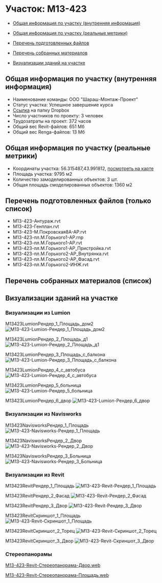 # Участок: M13-423

* [Общая информация по участку (внутренняя информация)](#Chapter1)

* [Общая информация по участку (реальные метрики)](#Chapter2)

* [Перечень подготовленных файлов](#Chapter3)

* [Перечень собранных материалов](#Chapter4)

* [Визуализации зданий на участке](#Chapter6)

## <a id="Chapter1"></a> Общая информация по участку (внутренняя информация)
+ Наименование команды: ООО "Шараш-Монтаж-Проект"
+ Статус участка: Успешное завершение курса
+ [Ссылка](https://www.dropbox.com/sh/wvvgv1nw1iqred9/AADeI0jNNzk57r-1EbA5xtWHa/M13_423?dl=0) на папку Dropbox
+ Число участников по проекту: 3 человек
+ Трудозатраты на проект: 372 часов
+ Общий вес Revit-файлов: 651 Мб
+ Общий вес Renga-файлов: 13 Мб
## <a id="Chapter2"></a> Общая информация по участку (реальные метрики)
+ Координаты участка: 56.315487,43.991812, [посмотреть на карте](https://yandex.ru/maps/47/nizhny-novgorod/?ll=43.991812%2C56.315487&z=19)
+ Площадь участка: 9795 м2
+ Количество замоделированных объектов: 3 шт.
+ Общая площадь смоделированных объектов: 1360 м2
## <a id="Chapter3"></a> Перечень подготовленных файлов (только список)
+ M13-423-Антураж.rvt
+ M13-423-Генплан.rvt
+ М13-423-М.Покровская8А-АР.rvt
+ М13-423-пл.М.Горького1-АР.rnp
+ М13-423-пл.М.Горького1-АР.rvt
+ М13-423-пл.М.Горького1-АР_Пристройка.rvt
+ М13-423-пл.М.Горького2-АР_Внутрянка.rvt
+ М13-423-пл.М.Горького2-АР_Фасад.rvt
+ М13-423-пл.М.Горького2-ИНЖ.rvt
## <a id="Chapter4"></a> Перечень собранных материалов (список)
## <a id="Chapter6"></a> Визуализации зданий на участке
### Визуализации из Lumion
М13423LumionРендер_1_Площадь_дом2
![М13-423-Lumion-Рендер_1_Площадь_дом2](/Images/M13_423/М13-423-Lumion-Рендер_1_Площадь_дом2_Compressed.jpg)

М13423LumionРендер_2_Площадь_д1
![М13-423-Lumion-Рендер_2_Площадь_д1](/Images/M13_423/М13-423-Lumion-Рендер_2_Площадь_д1_Compressed.jpg)

М13423LumionРендер_3_Площадь_с_балкона
![М13-423-Lumion-Рендер_3_Площадь_с_балкона](/Images/M13_423/М13-423-Lumion-Рендер_3_Площадь_с_балкона_Compressed.jpg)

М13423LumionРендер_4_с_автобуса
![М13-423-Lumion-Рендер_4_с_автобуса](/Images/M13_423/М13-423-Lumion-Рендер_4_с_автобуса_Compressed.jpg)

М13423LumionРендер_5_больница
![М13-423-Lumion-Рендер_5_больница](/Images/M13_423/М13-423-Lumion-Рендер_5_больница_Compressed.jpg)

М13423LumionРендер_6_двор
![М13-423-Lumion-Рендер_6_двор](/Images/M13_423/М13-423-Lumion-Рендер_6_двор_Compressed.jpg)

### Визуализации из Navisworks
М13423NavisworksРендер_1_Площадь
![М13-423-Navisworks-Рендер_1_Площадь](/Images/M13_423/М13-423-Navisworks-Рендер_1_Площадь_Compressed.jpg)

М13423NavisworksРендер_2_Двор
![М13-423-Navisworks-Рендер_2_Двор](/Images/M13_423/М13-423-Navisworks-Рендер_2_Двор_Compressed.jpg)

М13423NavisworksРендер_3_Больница
![М13-423-Navisworks-Рендер_3_Больница](/Images/M13_423/М13-423-Navisworks-Рендер_3_Больница_Compressed.jpg)

### Визуализации из Revit
М13423RevitРендер_1_Площадь
![М13-423-Revit-Рендер_1_Площадь](/Images/M13_423/М13-423-Revit-Рендер_1_Площадь_Compressed.jpg)

М13423RevitРендер_2_Фасад
![М13-423-Revit-Рендер_2_Фасад](/Images/M13_423/М13-423-Revit-Рендер_2_Фасад_Compressed.jpg)

М13423RevitРендер_3_Двор
![М13-423-Revit-Рендер_3_Двор](/Images/M13_423/М13-423-Revit-Рендер_3_Двор_Compressed.jpg)

М13423RevitСкриншот_1_Площадь
![М13-423-Revit-Скриншот_1_Площадь](/Images/M13_423/М13-423-Revit-Скриншот_1_Площадь_Compressed.jpg)

М13423RevitСкриншот_2_Торец
![М13-423-Revit-Скриншот_2_Торец](/Images/M13_423/М13-423-Revit-Скриншот_2_Торец_Compressed.jpg)

М13423RevitСкриншот_3_Двор
![М13-423-Revit-Скриншот_3_Двор](/Images/M13_423/М13-423-Revit-Скриншот_3_Двор_Compressed.jpg)

### Стереопанорамы
[M13-423-Revit-Стереопанорама-Двор.web](https://pano.autodesk.com/pano.html?url=jpgs/10c9d04c-a94d-4f56-be40-704a5413848c&version=2)

[M13-423-Revit-Стереопанорама-Площадь.web](https://pano.autodesk.com/pano.html?url=jpgs/9334a0b6-6160-4898-91a9-b28fb43b6e96&version=2)

